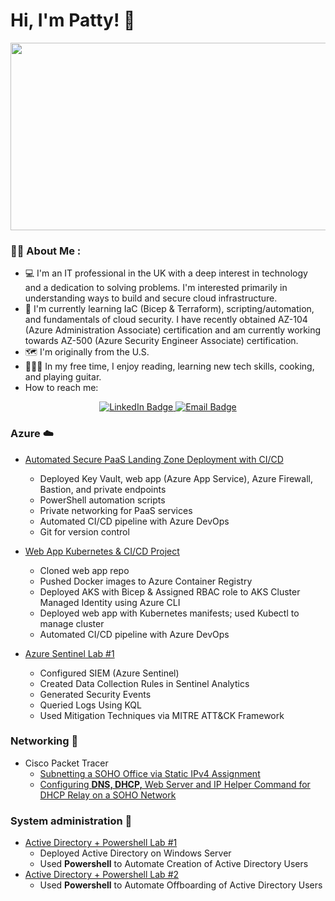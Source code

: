 # Hi, I'm Patty! :wave:

<div align="center">
  <img src="https://media.giphy.com/media/v1.Y2lkPTc5MGI3NjExMXNmZW11Ym1jY295enE4NW83MmhrdjA1cnc5eWo2NGo5d2s0Yng0YSZlcD12MV9pbnRlcm5hbF9naWZfYnlfaWQmY3Q9Zw/HqWU6NTLNLzg2Qf5rH/giphy.gif" width="600" height="300"/>
</div>

### :woman_technologist: About Me :
- :computer: I'm an IT professional in the UK with a deep interest in technology and a dedication to solving problems. I'm interested primarily in understanding ways to build and secure cloud infrastructure.
- :open_book: I'm currently learning IaC (Bicep & Terraform), scripting/automation, and fundamentals of cloud security. I have recently obtained AZ-104 (Azure Administration Associate) certification and am currently working towards AZ-500 (Azure Security Engineer Associate) certification.
- :world_map: I'm originally from the U.S. 
- :superhero_woman::triangular_flag_on_post: In my free time, I enjoy reading, learning new tech skills, cooking, and playing guitar.
- How to reach me:
<p align="center">
  <a href="https://www.linkedin.com/in/pattytechuk" target="_blank">
    <img src="https://img.shields.io/badge/LinkedIn-blue?style=for-the-badge&logo=linkedin&logoColor=white" alt="LinkedIn Badge"/>
  </a>
  <a href="mailto:patty.worrall22@gmail.com">
    <img src="https://img.shields.io/badge/Email-Contact-blue?style=for-the-badge" alt="Email Badge"/>
  </a>
</p>


### **Azure :cloud:**
- [Automated Secure PaaS Landing Zone Deployment with CI/CD](https://github.com/pattytechuk/secure-paas-landing-zone) 
  - Deployed Key Vault, web app (Azure App Service), Azure Firewall, Bastion, and private endpoints
  - PowerShell automation scripts
  - Private networking for PaaS services
  - Automated CI/CD pipeline with Azure DevOps
  - Git for version control
 
- [Web App Kubernetes & CI/CD Project](https://github.com/pattytechuk/web-app-CI-CD-project)
  - Cloned web app repo
  - Pushed Docker images to Azure Container Registry
  - Deployed AKS with Bicep & Assigned RBAC role to AKS Cluster Managed Identity using Azure CLI
  - Deployed web app with Kubernetes manifests; used Kubectl to manage cluster
  - Automated CI/CD pipeline with Azure DevOps
 
- [Azure Sentinel Lab #1](https://github.com/pattytechuk/Sentinel1)
  - Configured SIEM (Azure Sentinel)
  - Created Data Collection Rules in Sentinel Analytics
  - Generated Security Events
  - Queried Logs Using KQL
  - Used Mitigation Techniques via MITRE ATT&CK Framework

### **Networking :satellite:**
- Cisco Packet Tracer
  - [Subnetting a SOHO Office via Static IPv4 Assignment](https://github.com/pattytechuk/CPT-Small-SOHO-Network)
  - [Configuring **DNS, DHCP,** Web Server and IP Helper Command for DHCP Relay on a SOHO Network](https://github.com/pattytechuk/CPT-DNSDHCP)
 
### **System administration :wrench:**
- [Active Directory + Powershell Lab #1](https://github.com/pattytechuk/Powershell1)
  - Deployed Active Directory on Windows Server
  - Used **Powershell** to Automate Creation of Active Directory Users
- [Active Directory + Powershell Lab #2](https://github.com/pattytechuk/Powershell2)
  - Used **Powershell** to Automate Offboarding of Active Directory Users








